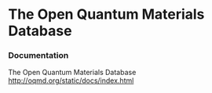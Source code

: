 # The Open Quantum Materials Database

### Documentation

The Open Quantum Materials Database
http://oqmd.org/static/docs/index.html